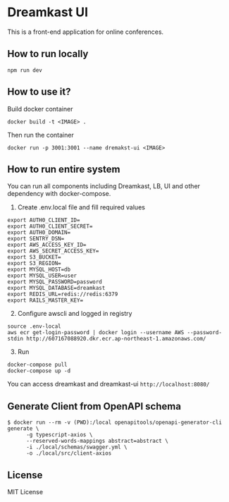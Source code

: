 # Dreamkast UI

This is a front-end application for online conferences. 

## How to run locally 

```
npm run dev
```

## How to use it?

Build docker container

```
docker build -t <IMAGE> .
```

Then run the container

```
docker run -p 3001:3001 --name dremakst-ui <IMAGE>
```

## How to run entire system

You can run all components including Dreamkast, LB, UI and other dependency with docker-compose.

1. Create .env.local file and fill required values

```
export AUTH0_CLIENT_ID=
export AUTH0_CLIENT_SECRET=
export AUTH0_DOMAIN=
export SENTRY_DSN=
export AWS_ACCESS_KEY_ID=
export AWS_SECRET_ACCESS_KEY=
export S3_BUCKET=
export S3_REGION=
export MYSQL_HOST=db
export MYSQL_USER=user
export MYSQL_PASSWORD=password
export MYSQL_DATABASE=dreamkast
export REDIS_URL=redis://redis:6379
export RAILS_MASTER_KEY=
```

2. Configure awscli and logged in registry 

```
source .env-local
aws ecr get-login-password | docker login --username AWS --password-stdin http://607167088920.dkr.ecr.ap-northeast-1.amazonaws.com/
```

3. Run

```
docker-compose pull
docker-compose up -d
```

You can access dreamkast and dreamkast-ui `http://localhost:8080/`

## Generate Client from OpenAPI schema

```
$ docker run --rm -v (PWD):/local openapitools/openapi-generator-cli generate \
      -g typescript-axios \
      --reserved-words-mappings abstract=abstract \
      -i ./local/schemas/swagger.yml \
      -o ./local/src/client-axios

```

## License

MIT License 

